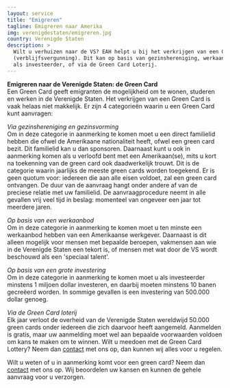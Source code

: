 ```yaml
---
layout: service
title: "Emigreren"
tagline: Emigreren naar Amerika
img: verenigdestaten/emigreren.jpg
country: Verenigde Staten
description: >
  Wilt u verhuizen naar de VS? EAH helpt u bij het verkrijgen van een Green Card
  (verblijfsvergunning). Dit kan op basis van gezinshereniging, werkaanbod,
  als investeerder, of via de Green Card Loterij.
---
```

<p>
<strong>Emigreren naar de Verenigde Staten: de Green Card</strong><br/>
Een Green Card geeft emigranten de mogelijkheid om te wonen, studeren en werken in de Verenigde Staten. Het verkrijgen van een Green Card is vaak helaas niet makkelijk. Er zijn 4 categorieën waarin u een Green Card kunt aanvragen:
</p>

<p>
<i>Via gezinshereniging en gezinsvorming</i><br/>
Om in deze categorie in aanmerking te komen moet u een direct familielid hebben die ofwel de Amerikaane nationaliteit heeft, ofwel een green card bezit. Dit familielid kan u dan sponsoren. Daarnaast kunt u ook in aanmerking komen als u verloofd bent met een Amerikaan(se), mits u kort na toekenning van de green card ook daadwerkelijk trouwt. Dit is de categorie waarin jaarlijks de meeste green cards worden toegekend. Er is geen quotum voor: iedereen die aan alle eisen voldoet, zal een green card ontvangen. De duur van de aanvraag hangt onder andere af van de preciese relatie met uw familielid. De aanvraagprocedure neemt in alle gevallen vrij veel tijd in beslag: momenteel van ongeveer een jaar tot meerdere jaren.
</p>

<p>
<i>Op basis van een werkaanbod</i><br/>
Om in deze categorie in aanmerking te komen moet u ten minste een werkaanbod hebben van een Amerikaanse werkgever. Daarnaast is dit alleen mogelijk voor mensen met bepaalde beroepen, vakmensen aan wie in de Verenigde Staten een tekort is, of mensen met wat door de VS wordt beschouwd als een 'speciaal talent'.
</p>

<p>
<i>Op basis van een grote investering</i><br/>
Om in deze categorie in aanmerking te komen moet u als investeerder minstens 1 miljoen dollar investeren, en daarbij moeten minstens 10 banen gecreëerd worden. In sommige gevallen is een investering van 500.000 dollar genoeg.
</p>

<p>
<i>Via de Green Card loterij</i><br/>
Elk jaar verloot de overheid van de Verenigde Staten wereldwijd 50.000 green cards onder iedereen die zich daarvoor heeft aangemeld. Aanmelden is gratis, maar uw aanmelding moet wel aan bepaalde voorwaarden voldoen om kans te maken om te winnen. Wilt u meedoen met de Green Card Lottery? Neem dan <a href="{{ site.baseurl }}/contact">contact</a> met ons op, dan kunnen wij alles voor u regelen.
</p>

<p>Wilt u weten of u in aanmerking komt voor een green card? Neem dan <a href="{{ site.baseurl }}/contact">contact</a> met ons op. Wij beoordelen uw kansen en kunnen de gehele aanvraag voor u verzorgen.
</p>
